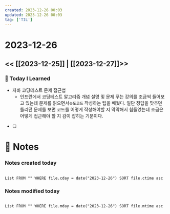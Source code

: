```yaml
---
created: 2023-12-26 00:03
updated: 2023-12-26 00:03
tag: ['TIL']
---
```

# 2023-12-26
<< [[2023-12-25]] | [[2023-12-27]]>>
---

### 📅 Today I Learned
- 자바 코딩테스트 문제 접근법
	- 인프런에서 코딩테스트 알고리즘 개념 설명 및 문제 푸는 강의를 조금씩 들어보고 있는데 문제를 읽으면서`슈도코드` 작성하는 팁을 배웠다. 일단 정답을 맞추던 틀리던 문제를 보면 코드를 어떻게 작성해야할 지 막막해서 힘들었는데 조금은 어떻게 접근해야 할 지 감이 잡히는 기분이다.

- [ ]


# 📝 Notes
### Notes created today
```dataview

List FROM "" WHERE file.cday = date("2023-12-26") SORT file.ctime asc

```

### Notes modified today
```dataview

List FROM "" WHERE file.mday = date("2023-12-26") SORT file.mtime asc

```